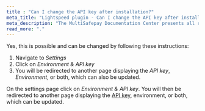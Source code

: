 ```yaml
---
title : "Can I change the API key after installation?"
meta_title: "Lightspeed plugin - Can I change the API key after installation? - MultiSafepay Docs"
meta_description: "The MultiSafepay Documentation Center presents all relevant information about our Plugins and API. You can also find support pages for payment methods, tools and general questions as well as the contact details of our Support and Integration Teams."
read_more: "."
---
```


Yes, this is possible and can be changed by following these instructions:

1. Navigate to _Settings_
2. Click on _Environment & API key_
3. You will be redirected to another page displaying the _API key_, _Environment_, or both, which can also be updated.

On the settings page click on _Environment & API key_. You will then be redirected to another page displaying the [API key](/faq/general/multisafepay-glossary/#api-key), environment, or both, which can be updated.
